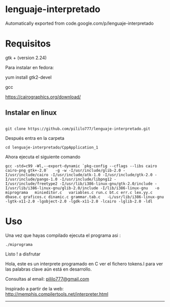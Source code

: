 # lenguaje-interpretado
Automatically exported from code.google.com/p/lenguaje-interpretado

# Requisitos

 gtk +   (version 2.24)
 
 Para instalar en fedora: 
 
 yum install gtk2-devel
 
 
 gcc

 https://cairographics.org/download/
 
 
## Instalar en linux

```

git clone https://github.com/pililo777/lenguaje-interpretado.git

```

Después entra en la carpeta

```
cd lenguaje-interpretado/CppApplication_1

```

Ahora ejecuta el siguiente comando


```
gcc -std=c99 -Wl,--export-dynamic `pkg-config --cflags --libs cairo cairo-png gtk+-2.0`   -g -w -I/usr/include/glib-2.0 -I/usr/include/cairo -I/usr/include/atk-1.0 -I/usr/include/gtk-2.0 -I/usr/include/pango-1.0 -I/usr/include/libpng12 -I/usr/include/freetype2 -I/usr/lib/i386-linux-gnu/gtk-2.0/include -I/usr/lib/i386-linux-gnu/glib-2.0/include -I/lib/i386-linux-gnu   -o miprograma   minieditor.c   variables.c run.c bt.c err.c lex.yy.c dbase.c graficos.c dinamic.c grammar.tab.c   -L/usr/lib/i386-linux-gnu -lgtk-x11-2.0 -lgobject-2.0 -lgdk-x11-2.0 -lcairo -lglib-2.0 -ldl

```
# Uso 

Una vez que hayas compilado ejecuta el programa asi :

```
./miprograma

```

Listo ! a disfrutar




Hola, este es un interprete programado en C
ver el fichero tokens.l para ver las palabras clave
aún está en desarrollo.

Consultas al email: pililo777@gmail.com

Inspirado a partir de la web:
http://memphis.compilertools.net/interpreter.html










****
